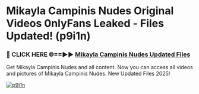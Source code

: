 # Mikayla Campinis Nudes Original Videos 0nlyFans Leaked - Files Updated! (p9i1n)

<h3>🔴 CLICK HERE 🌐==►► <a href="https://tinyurl.com/2m67pmp6" rel="nofollow">Mikayla Campinis Nudes Updated Files</a></h3>

Get Mikayla Campinis Nudes and all content. Now you can access all videos and pictures of Mikayla Campinis Nudes. New Updated Files 2025!

[![p9i1n](https://i.imgur.com/H4QAA4z.gif)](https://tinyurl.com/2m67pmp6)